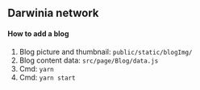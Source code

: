 ## Darwinia network

#### How to add a blog

1. Blog picture and thumbnail: `public/static/blogImg/`
2. Blog content data: `src/page/Blog/data.js`
3. Cmd: `yarn`
4. Cmd: `yarn start`
